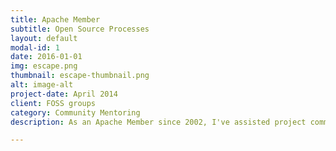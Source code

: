 ```yaml
---
title: Apache Member
subtitle: Open Source Processes
layout: default
modal-id: 1
date: 2016-01-01
img: escape.png
thumbnail: escape-thumbnail.png
alt: image-alt
project-date: April 2014
client: FOSS groups
category: Community Mentoring
description: As an Apache Member since 2002, I've assisted project communities and the ASF alike in working together better, both in the communities and with the many vendors who contribute code.

---
```


